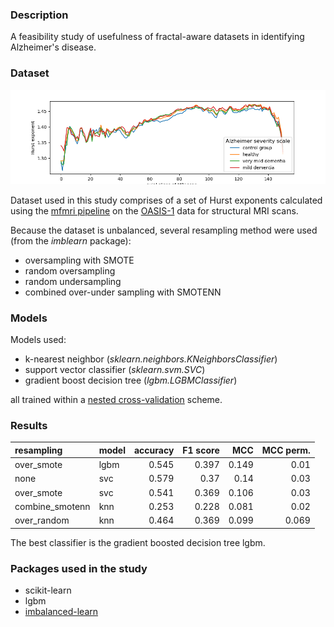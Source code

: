 ### Description

A feasibility study of usefulness of fractal-aware datasets in identifying Alzheimer's disease.

### Dataset

![OASIS-1 Dataset](dataplot.png)

Dataset used in this study comprises of a set of Hurst exponents calculated using the [mfmri pipeline](https://github.com/Mark-Kac-Center/mfmri) on the [OASIS-1](https://www.oasis-brains.org/) data for structural MRI scans.

Because the dataset is unbalanced, several resampling method were used (from the *imblearn* package):
- oversampling with SMOTE
- random oversampling
- random undersampling
- combined over-under sampling with SMOTENN

### Models

Models used:
- k-nearest neighbor (*sklearn.neighbors.KNeighborsClassifier*)
- support vector classifier (*sklearn.svm.SVC*)
- gradient boost decision tree (*lgbm.LGBMClassifier*)

all trained within a [nested cross-validation](https://scikit-learn.org/stable/modules/cross_validation.html) scheme.

### Results

| resampling   | model   |   accuracy |   F1 score |   MCC |   MCC perm. |
|:------------------|:--------|-----------:|----------:|-----------:|-----------:|
| over_smote        | lgbm    |      0.545 |     0.397 |      0.149 |      0.01  |
| none              | svc     |      0.579 |     0.37  |      0.14  |      0.03  |
| over_smote        | svc     |      0.541 |     0.369 |      0.106 |      0.03  |
| combine_smotenn   | knn     |      0.253 |     0.228 |      0.081 |      0.02  |
| over_random       | knn     |      0.464 |     0.369 |      0.099 |      0.069 |

The best classifier is the gradient boosted decision tree lgbm.

### Packages used in the study
* scikit-learn
* lgbm
* [imbalanced-learn](https://imbalanced-learn.org/stable/)
